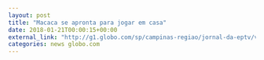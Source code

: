 ```yaml
---
layout: post
title: "Macaca se apronta para jogar em casa"
date: 2018-01-21T00:00:15+00:00
external_link: "http://g1.globo.com/sp/campinas-regiao/jornal-da-eptv/videos/t/edicoes/v/apos-vitoria-na-estreia-ponte-se-prepara-para-receber-o-linense/6435477/"
categories: news globo.com
---
```

